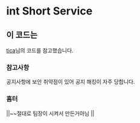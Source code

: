 # int Short Service

## 이 코드는
[tica](https://tica.fun)님의 코드를 참고했습니다.

### 참고사항
공지사항에 보안 취약점이 있어 공지 해킹이 자주 당합니다.

### 흠터
||~~절대로 팀장이 시켜서 만든거아님 ||
